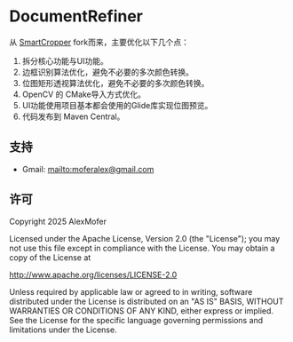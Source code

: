 # DocumentRefiner

从 [SmartCropper](https://github.com/pqpo/SmartCamera) fork而来，主要优化以下几个点：

1. 拆分核心功能与UI功能。
2. 边框识别算法优化，避免不必要的多次颜色转换。
3. 位图矩形透视算法优化，避免不必要的多次颜色转换。
4. OpenCV 的 CMake导入方式优化。
5. UI功能使用项目基本都会使用的Glide库实现位图预览。
6. 代码发布到 Maven Central。

支持
---

- Gmail: <mailto:moferalex@gmail.com>

许可
---

Copyright 2025 AlexMofer

Licensed under the Apache License, Version 2.0 (the "License");
you may not use this file except in compliance with the License.
You may obtain a copy of the License at

http://www.apache.org/licenses/LICENSE-2.0

Unless required by applicable law or agreed to in writing, software
distributed under the License is distributed on an "AS IS" BASIS,
WITHOUT WARRANTIES OR CONDITIONS OF ANY KIND, either express or implied.
See the License for the specific language governing permissions and
limitations under the License.




